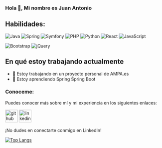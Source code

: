 ### Hola 👋, Mi nombre es Juan Antonio



## Habilidades: 



![Java](https://img.shields.io/badge/java-%23ED8B00.svg?style=for-the-badge&logo=openjdk&logoColor=white)
![Spring](https://img.shields.io/badge/spring-%236DB33F.svg?style=for-the-badge&logo=spring&logoColor=white)
![Symfony](https://img.shields.io/badge/symfony-%23000000.svg?style=for-the-badge&logo=symfony&logoColor=white)
![PHP](https://img.shields.io/badge/php-%23777BB4.svg?style=for-the-badge&logo=php&logoColor=white)
![Python](https://img.shields.io/badge/python-3670A0?style=for-the-badge&logo=python&logoColor=ffdd54)
![React](https://img.shields.io/badge/react-%2320232a.svg?style=for-the-badge&logo=react&logoColor=%2361DAFB)
![JavaScript](https://img.shields.io/badge/javascript-%23323330.svg?style=for-the-badge&logo=javascript&logoColor=%23F7DF1E)

![Bootstrap](https://img.shields.io/badge/bootstrap-%238511FA.svg?style=for-the-badge&logo=bootstrap&logoColor=white)
![jQuery](https://img.shields.io/badge/jquery-%230769AD.svg?style=for-the-badge&logo=jquery&logoColor=white)

## En qué estoy trabajando actualmente

- 🔭 Estoy trabajando en un proyecto personal de AMPA.es 
- 🌱 Estoy aprendiendo Spring  Spring Boot 

### Conoceme:
Puedes conocer más sobre mí y mi experiencia en los siguientes enlaces:

[<img src='https://cdn.jsdelivr.net/npm/simple-icons@3.0.1/icons/github.svg' alt='github' height='40'>](https://github.com/JUANAN2019)  [<img src='https://cdn.jsdelivr.net/npm/simple-icons@3.0.1/icons/linkedin.svg' alt='linkedin' height='40'>](https://www.linkedin.com/in/juan-agg/)  

¡No dudes en conectarte conmigo en LinkedIn!


[![Top Langs](https://github-readme-stats.vercel.app/api/top-langs/?username=JUANAN2019)](https://github.com/anuraghazra/github-readme-stats)





  


